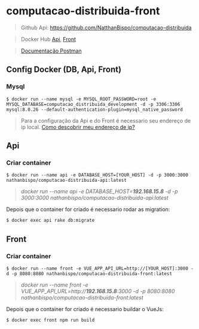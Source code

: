 # computacao-distribuida-front

> Github Api: https://github.com/NatthanBispo/computacao-distribuida

> Docker Hub
  [Api](https://hub.docker.com/r/nathanbispo/computacao-distribuida-api),
  [Front](https://hub.docker.com/r/nathanbispo/computacao-distribuida-front)

> [Documentação Postman](https://documenter.getpostman.com/view/8120581/UVBznUmU)

## Config Docker (DB, Api, Front)
### Mysql
```docker
$ docker run --name mysql -e MYSQL_ROOT_PASSWORD=root -e MYSQL_DATABASE=computacao_distribuida_development -d -p 3306:3306 mysql:8.0.26 --default-authentication-plugin=mysql_native_password 
```

> Para a configuração da Api e do Front é necessario seu endereço de ip local. [Como descobrir meu endereço de ip?](https://canaltech.com.br/internet/como-descobrir-o-numero-de-ip-externo-e-local/)
## Api

### **Criar container**
```docker
$ docker run --name api -e DATABASE_HOST=[YOUR_HOST] -d -p 3000:3000 nathanbispo/computacao-distribuida-api:latest
```

> *docker run --name api -e DATABASE_HOST=**192.168.15.8** -d -p 3000:3000 nathanbispo/computacao-distribuida-api:latest*

Depois que o container for criado é necessario rodar as migration:
```bash
$ docker exec api rake db:migrate
```

## Front
### **Criar container**
```docker
$ docker run --name front -e VUE_APP_API_URL=http://[YOUR_HOST]:3000 -d -p 8080:8080 nathanbispo/computacao-distribuida-front:latest
```

> *docker run --name front -e VUE_APP_API_URL=http://**192.168.15.8**:3000 -d -p 8080:8080 nathanbispo/computacao-distribuida-front:latest*

Depois que o container for criado é necessario buildar o VueJs:
```bash
$ docker exec front npm run build
```